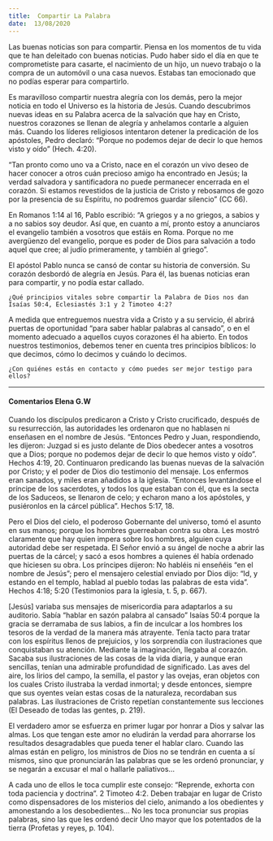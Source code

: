 ```yaml
---
title:  Compartir La Palabra
date:  13/08/2020
---
```


Las buenas noticias son para compartir. Piensa en los momentos de tu vida que te han deleitado con buenas noticias. Pudo haber sido el día en que te comprometiste para casarte, el nacimiento de un hijo, un nuevo trabajo o la compra de un automóvil o una casa nuevos. Estabas tan emocionado que no podías esperar para compartirlo.

Es maravilloso compartir nuestra alegría con los demás, pero la mejor noticia en todo el Universo es la historia de Jesús. Cuando descubrimos nuevas ideas en su Palabra acerca de la salvación que hay en Cristo, nuestros corazones se llenan de alegría y anhelamos contarle a alguien más. Cuando los líderes religiosos intentaron detener la predicación de los apóstoles, Pedro declaró: “Porque no podemos dejar de decir lo que hemos visto y oído” (Hech. 4:20).

“Tan pronto como uno va a Cristo, nace en el corazón un vivo deseo de hacer conocer a otros cuán precioso amigo ha encontrado en Jesús; la verdad salvadora y santificadora no puede permanecer encerrada en el corazón. Si estamos revestidos de la justicia de Cristo y rebosamos de gozo por la presencia de su Espíritu, no podremos guardar silencio” (CC 66).

En Romanos 1:14 al 16, Pablo escribió: “A griegos y a no griegos, a sabios y a no sabios soy deudor. Así que, en cuanto a mí, pronto estoy a anunciaros el evangelio también a vosotros que estáis en Roma. Porque no me avergüenzo del evangelio, porque es poder de Dios para salvación a todo aquel que cree; al judío primeramente, y también al griego”.

El apóstol Pablo nunca se cansó de contar su historia de conversión. Su corazón desbordó de alegría en Jesús. Para él, las buenas noticias eran para compartir, y no podía estar callado.

`¿Qué principios vitales sobre compartir la Palabra de Dios nos dan Isaías 50:4, Eclesiastés 3:1 y 2 Timoteo 4:2?`

A medida que entreguemos nuestra vida a Cristo y a su servicio, él abrirá puertas de oportunidad “para saber hablar palabras al cansado”, o en el momento adecuado a aquellos cuyos corazones él ha abierto. En todos nuestros testimonios, debemos tener en cuenta tres principios bíblicos: lo que decimos, cómo lo decimos y cuándo lo decimos.

`¿Con quiénes estás en contacto y cómo puedes ser mejor testigo para ellos?`

---

#### Comentarios Elena G.W

Cuando los discípulos predicaron a Cristo y Cristo crucificado, después de su resurrección, las autoridades les ordenaron que no hablasen ni enseñasen en el nombre de Jesús. “Entonces Pedro y Juan, respondiendo, les dijeron: Juzgad si es justo delante de Dios obedecer antes a vosotros que a Dios; porque no podemos dejar de decir lo que hemos visto y oído”. Hechos 4:19, 20. Continuaron predicando las buenas nuevas de la salvación por Cristo; y el poder de Dios dio testimonio del mensaje. Los enfermos eran sanados, y miles eran añadidos a la iglesia. “Entonces levantándose el príncipe de los sacerdotes, y todos los que estaban con él, que es la secta de los Saduceos, se llenaron de celo; y echaron mano a los apóstoles, y pusiéronlos en la cárcel pública”. Hechos 5:17, 18.

Pero el Dios del cielo, el poderoso Gobernante del universo, tomó el asunto en sus manos; porque los hombres guerreaban contra su obra. Les mostró claramente que hay quien impera sobre los hombres, alguien cuya autoridad debe ser respetada. El Señor envió a su ángel de noche a abrir las puertas de la cárcel; y sacó a esos hombres a quienes él había ordenado que hiciesen su obra. Los príncipes dijeron: No habléis ni enseñéis “en el nombre de Jesús”; pero el mensajero celestial enviado por Dios dijo: “Id, y estando en el templo, hablad al pueblo todas las palabras de esta vida”. Hechos 4:18; 5:20 (Testimonios para la iglesia, t. 5, p. 667).

[Jesús] variaba sus mensajes de misericordia para adaptarlos a su auditorio. Sabía “hablar en sazón palabra al cansado” Isaías 50:4 porque la gracia se derramaba de sus labios, a fin de inculcar a los hombres los tesoros de la verdad de la manera más atrayente. Tenía tacto para tratar con los espíritus llenos de prejuicios, y los sorprendía con ilustraciones que conquistaban su atención. Mediante la imaginación, llegaba al corazón. Sacaba sus ilustraciones de las cosas de la vida diaria, y aunque eran sencillas, tenían una admirable profundidad de significado. Las aves del aire, los lirios del campo, la semilla, el pastor y las ovejas, eran objetos con los cuales Cristo ilustraba la verdad inmortal; y desde entonces, siempre que sus oyentes veían estas cosas de la naturaleza, recordaban sus palabras. Las ilustraciones de Cristo repetían constantemente sus lecciones (El Deseado de todas las gentes, p. 219).

El verdadero amor se esfuerza en primer lugar por honrar a Dios y salvar las almas. Los que tengan este amor no eludirán la verdad para ahorrarse los resultados desagradables que pueda tener el hablar claro. Cuando las almas están en peligro, los ministros de Dios no se tendrán en cuenta a sí mismos, sino que pronunciarán las palabras que se les ordenó pronunciar, y se negarán a excusar el mal o hallarle paliativos…

A cada uno de ellos le toca cumplir este consejo: “Reprende, exhorta con toda paciencia y doctrina”. 2 Timoteo 4:2. Deben trabajar en lugar de Cristo como dispensadores de los misterios del cielo, animando a los obedientes y amonestando a los desobedientes… No les toca pronunciar sus propias palabras, sino las que les ordenó decir Uno mayor que los potentados de la tierra (Profetas y reyes, p. 104).